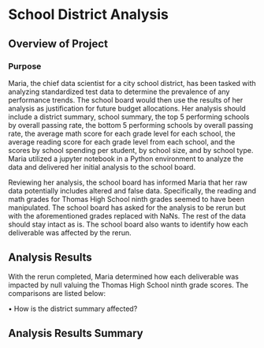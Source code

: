 # School District Analysis

## Overview of Project
### Purpose

Maria, the chief data scientist for a city school district, has been tasked with analyzing standardized test data to determine the prevalence of any performance trends. The school board would then use the results of her analysis as justification for future budget allocations. Her analysis should include a district summary, school summary, the top 5 performing schools by overall passing rate, the bottom 5 performing schools by overall passing rate, the average math score for each grade level for each school, the average reading score for each grade level from each school, and the scores by school spending per student, by school size, and by school type. Maria utilized a jupyter notebook in a Python environment to analyze the data and delivered her initial analysis to the school board.

Reviewing her analysis, the school board has informed Maria that her raw data potentially includes altered and false data. Specifically, the reading and math grades for Thomas High School ninth grades seemed to have been manipulated. The school board has asked for the analysis to be rerun but with the aforementioned grades replaced with NaNs. The rest of the data should stay intact as is. The school board also wants to identify how each deliverable was affected by the rerun. 

## Analysis Results 
With the rerun completed, Maria determined how each deliverable was impacted by null valuing the Thomas High School ninth grade scores. The comparisons are listed below:

•	How is the district summary affected?


 


## Analysis Results Summary

